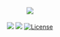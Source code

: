 <div align="center">

# [![](https://cdn.jsdelivr.net/gh/baptiste313/azlinux/v1/images/4326459/raw.webp)](https://azlinux.fr/)

[![](https://img.shields.io/website.svg?down_color=red&down_message=down&up_color=green&up_message=up&url=https://azlinux.fr&style=for-the-badge)](https://baptecraft.ovh/)
[![](https://img.shields.io/discord/935805859840290876?color=5865F2&label=discord&style=for-the-badge)](https://discord.gg/a7fFfg2j2k)
[![License](https://img.shields.io/github/license/baptiste313/azlinux?style=for-the-badge)](https://unlicense.org/)

</div>
